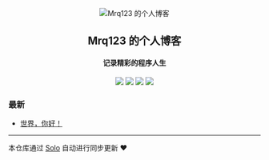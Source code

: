 <p align="center"><img alt="Mrq123 的个人博客" src="https://static.b3log.org/images/brand/solo-32.png"></p><h2 align="center">
Mrq123 的个人博客
</h2>

<h4 align="center">记录精彩的程序人生</h4>
<p align="center"><a title="Mrq123 的个人博客" target="_blank" href="https://github.com/Mrq123/solo-blog"><img src="https://img.shields.io/github/last-commit/Mrq123/solo-blog.svg?style=flat-square&color=FF9900"></a>
<a title="GitHub repo size in bytes" target="_blank" href="https://github.com/Mrq123/solo-blog"><img src="https://img.shields.io/github/repo-size/Mrq123/solo-blog.svg?style=flat-square"></a>
<a title="Solo Version" target="_blank" href="https://github.com/b3log/solo/releases"><img src="https://img.shields.io/badge/solo-3.6.6-f1e05a.svg?style=flat-square&color=blueviolet"></a>
<a title="Hits" target="_blank" href="https://github.com/b3log/hits"><img src="https://hits.b3log.org/Mrq123/solo-blog.svg"></a></p>

### 最新

* [世界，你好！](http://www.orororor.com/hello-solo)



---

本仓库通过 [Solo](https://github.com/b3log/solo) 自动进行同步更新 ❤️ 